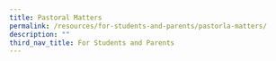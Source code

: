 ```yaml
---
title: Pastoral Matters
permalink: /resources/for-students-and-parents/pastorla-matters/
description: ""
third_nav_title: For Students and Parents
---
```

